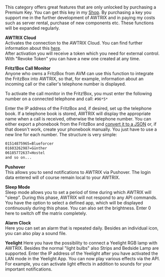 
This category offers great features that are only unlocked by purchasing a Premium Key. You can get this key in my [Shop](https://blueforcer.de/shop/).
By purchasing a key you support me in the further development of AWTRIX and in paying my costs such as server rental, purchase of new components etc.
These functions will be expanded regularly.


**AWTRIX Cloud**  
Activates the connection to the AWTRIX Cloud. You can find further information about this [here](/en-en/cloud.md).  
After activation you will receive a token which you need for external control. With "Revoke Token" you can have a new one created at any time.

**Fritz!Box Call Monitor**  
Anyone who owns a FritzBox from AVM can use this function to integrate the FritzBox into AWTRIX, so that, for example, information about an incoming call or the caller's telephone number is displayed.

To activate the call monitor in the Fritz!Box, you must enter the following number on a connected telephone and call: ``#96*5*``  
  
Enter the IP address of the FritzBox and, if desired, set up the telephone book. If a telephone book is stored, AWTRIX will display the appropriate name when a call is received, otherwise the telephone number.   You can either export a phonebook from the FritzBox and [convert it to a JSON](http://www.utilities-online.info/xmltojson/) or, if that doesn't work, create your phonebook manually. You just have to use a new line for each number. The structure is very simple:
``` BASH
01514875965=Blueforcer
01603262987=Günther
06185772637=Hostel
and so on...
``` 

**Pushover**  
This allows you to send notifications to AWTRIX via Pushover. The login data entered will of course remain local to your AWTRIX.

**Sleep Mode**  
Sleep mode allows you to set a period of time during which AWTRIX will "sleep". During this phase, AWTRIX will not respond to any API commands. You have the option to select a defined app, which will be displayed continuously during this phase. You can also set the brightness. Enter 0 here to switch off the matrix completely.

**Alarm Clock**  
Here you can set an alarm that is repeated daily. Besides an individual icon, you can also play a sound file.

**Yeelight**
Here you have the possibility to connect a Yeelight RGB lamp with AWTRIX. Besides the normal "light bulbs" also Strips and Bedside Lamp are supported. Enter the IP address of the Yeelight after you have activated the LAN mode in the Yeelight App. You can now play various effects via the API. For example, you can activate light effects in addition to sounds for your important notifications.
